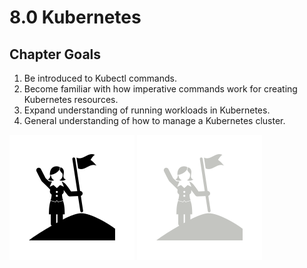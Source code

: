 # 8.0 Kubernetes

## Chapter Goals

 1. Be introduced to Kubectl commands.
 2. Become familiar with how imperative commands work for creating Kubernetes resources.
 3. Expand understanding of running workloads in Kubernetes.
 4. General understanding of how to manage a Kubernetes cluster.

![goals image](../../img/goals_light.svg ':size=100x100 :class=light-mode-icon :alt= goal image; light mode')
![goals image](../../img/goals_dark.svg ':size=100x100 :class=dark-mode-icon :alt= goal image; dark mode')

